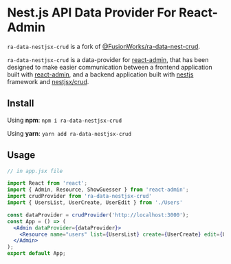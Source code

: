 # Nest.js API Data Provider For React-Admin

```ra-data-nestjsx-crud``` is a fork of [@FusionWorks/ra-data-nest-crud](https://github.com/FusionWorks/react-admin-nestjsx-crud-dataprovider).

```ra-data-nestjsx-crud``` is a data-provider for [react-admin](https://github.com/marmelab/react-admin), that has been designed to make easier communication between a frontend application built with [react-admin](https://github.com/marmelab/react-admin),
and a backend application built with [nestjs](https://github.com/nestjs/nest) framework and [nestjsx/crud](https://github.com/nestjsx/crud).

## Install

Using **npm**:
```npm i ra-data-nestjsx-crud```

Using **yarn**:
```yarn add ra-data-nestjsx-crud```

## Usage

```jsx
// in app.jsx file

import React from 'react';
import { Admin, Resource, ShowGuesser } from 'react-admin';
import crudProvider from 'ra-data-nestjsx-crud'
import { UsersList, UserCreate, UserEdit } from './Users'

const dataProvider = crudProvider('http://localhost:3000');
const App = () => (
  <Admin dataProvider={dataProvider}>
    <Resource name="users" list={UsersList} create={UserCreate} edit={UserEdit} show={ShowGuesser} />
  </Admin>
);
export default App;
```

